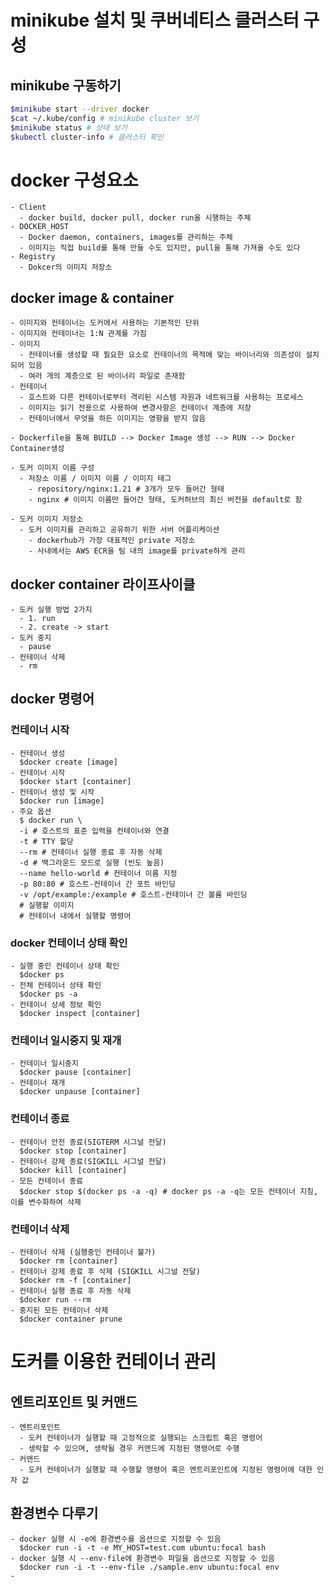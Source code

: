 # minikube 설치 및 쿠버네티스 클러스터 구성
## minikube 구동하기
```bash
$minikube start --driver docker
$cat ~/.kube/config # minikube cluster 보기
$minikube status # 상태 보기
$kubectl cluster-info # 클러스터 확인
```

# docker 구성요소
    - Client
      - docker build, docker pull, docker run을 시행하는 주체
    - DOCKER_HOST
      - Docker daemon, containers, images를 관리하는 주체
      - 이미지는 직접 build를 통해 만들 수도 있지만, pull을 통해 가져올 수도 있다    
    - Registry
      - Dokcer의 이미지 저장소

## docker image & container
    - 이미지와 컨테이너는 도커에서 사용하는 기본적인 단위
    - 이미지와 컨테이너는 1:N 관계를 가짐
    - 이미지
      - 컨테이너를 생성할 때 필요한 요소로 컨테이너의 목적에 맞는 바이너리와 의존성이 설치되어 있음
      - 여러 개의 계층으로 된 바이너리 파일로 존재함
    - 컨테이너
      - 호스트와 다른 컨테이너로부터 격리된 시스템 자원과 네트워크를 사용하는 프로세스
      - 이미지는 읽기 전용으로 사용하여 변경사항은 컨테이너 계층에 저장
      - 컨테이너에서 무엇을 하든 이미지는 영향을 받지 않음

    - Dockerfile을 통해 BUILD --> Docker Image 생성 --> RUN --> Docker Container생성

    - 도커 이미지 이름 구성
      - 저장소 이름 / 이미지 이름 / 이미지 태그
        - repository/nginx:1.21 # 3개가 모두 들어간 형태
        - nginx # 이미지 이름만 들어간 형태, 도커허브의 최신 버전을 default로 함

    - 도커 이미지 저장소
      - 도커 이미지를 관리하고 공유하기 위한 서버 어플리케이션
        - dockerhub가 가장 대표적인 private 저장소
        - 사내에서는 AWS ECR을 팀 내의 image를 private하게 관리
  
## docker container 라이프사이클
    - 도커 실행 방법 2가지
      - 1. run
      - 2. create -> start
    - 도커 중지
      - pause
    - 컨테이너 삭제
      - rm

## docker 명령어
### 컨테이너 시작
    - 컨테이너 생성
      $docker create [image]
    - 컨테이너 시작
      $docker start [container]
    - 컨테이너 생성 및 시작
      $docker run [image]
    - 주요 옵션
      $ docker run \
      -i # 호스트의 표준 입력을 컨테이너와 연결
      -t # TTY 할당
      --rm # 컨테이너 실행 종료 후 자동 삭제
      -d # 백그라운드 모드로 실행 (빈도 높음)
      --name hello-world # 컨테이너 이름 지정
      -p 80:80 # 호스트-컨테이너 간 포트 바인딩
      -v /opt/example:/example # 호스트-컨테이너 간 볼륨 바인딩
      # 실행할 이미지
      # 컨테이너 내에서 실행할 명령어

### docker 컨테이너 상태 확인
    - 실행 중인 컨테이너 상태 확인
      $docker ps
    - 전체 컨테이너 상태 확인
      $docker ps -a
    - 컨테이너 상세 정보 확인
      $docker inspect [container]

### 컨테이너 일시중지 및 재개
    - 컨테이너 일시중지
      $docker pause [container]
    - 컨테이너 재개
      $docker unpause [container]

### 컨테이너 종료
    - 컨테이너 안전 종료(SIGTERM 시그널 전달)
      $docker stop [container]
    - 컨테이너 강제 종료(SIGKILL 시그널 전달)
      $docker kill [container]
    - 모든 컨테이너 종료
      $docker stop $(docker ps -a -q) # docker ps -a -q는 모든 컨테이너 지칭, 이를 변수화하여 삭제

### 컨테이너 삭제
    - 컨테이너 삭제 (실행중인 컨테이너 불가)
      $docker rm [container]
    - 컨테이너 강제 종료 후 삭제 (SIGKILL 시그널 전달)
      $docker rm -f [container]
    - 컨테이너 실행 종료 후 자동 삭제
      $docker run --rm
    - 중지된 모든 컨테이너 삭제
      $docker container prune

# 도커를 이용한 컨테이너 관리
## 엔트리포인트 및 커맨드
    - 엔트리포인트
      - 도커 컨테이너가 실행할 때 고정적으로 실행되는 스크립트 혹은 명령어
      - 생락할 수 있으며, 생략될 경우 커맨드에 지정된 명령어로 수행
    - 커맨드
      - 도커 컨테이너가 실행할 때 수행할 명령어 혹은 엔트리포인트에 지정된 명령어에 대한 인자 값

## 환경변수 다루기
    - docker 실행 시 -e에 환경변수를 옵션으로 지정할 수 있음
      $docker run -i -t -e MY_HOST=test.com ubuntu:focal bash
    - docker 실행 시 --env-file에 환경변수 파일을 옵션으로 지정할 수 있음
      $docker run -i -t --env-file ./sample.env ubuntu:focal env
    - 